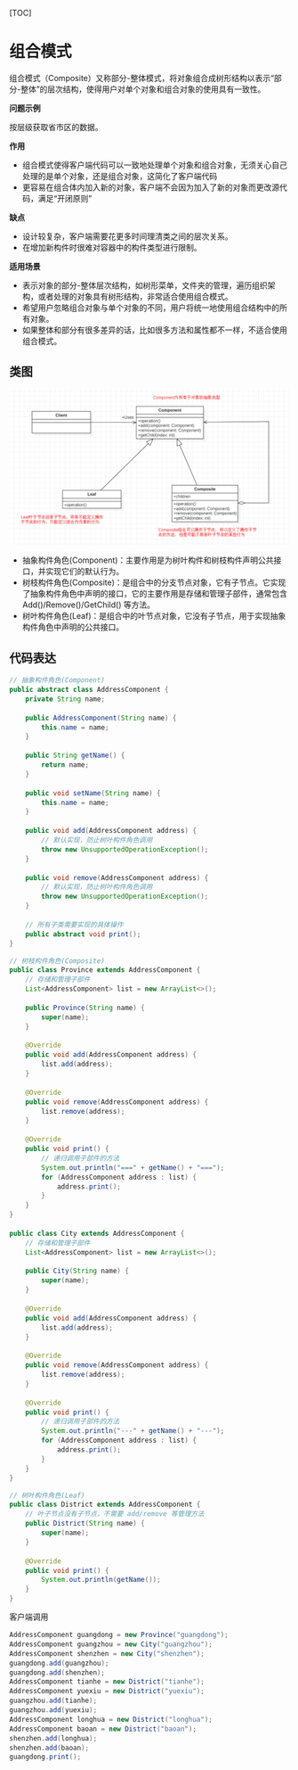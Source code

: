 [TOC]

# 组合模式

组合模式（Composite）又称部分-整体模式，将对象组合成树形结构以表示“部分-整体”的层次结构，使得用户对单个对象和组合对象的使用具有一致性。

**问题示例**

按层级获取省市区的数据。

**作用**

- 组合模式使得客户端代码可以一致地处理单个对象和组合对象，无须关心自己处理的是单个对象，还是组合对象，这简化了客户端代码
- 更容易在组合体内加入新的对象，客户端不会因为加入了新的对象而更改源代码，满足“开闭原则”

**缺点**

- 设计较复杂，客户端需要花更多时间理清类之间的层次关系。
- 在增加新构件时很难对容器中的构件类型进行限制。

**适用场景**

- 表示对象的部分-整体层次结构，如树形菜单，文件夹的管理，遍历组织架构，或者处理的对象具有树形结构，非常适合使用组合模式。
- 希望用户忽略组合对象与单个对象的不同，用户将统一地使用组合结构中的所有对象。
- 如果整体和部分有很多差异的话，比如很多方法和属性都不一样，不适合使用组合模式。

## 类图

![组合模式类图](res/组合模式类图.png)

- 抽象构件角色(Component)：主要作用是为树叶构件和树枝构件声明公共接口，并实现它们的默认行为。
- 树枝构件角色(Composite)：是组合中的分支节点对象，它有子节点。它实现了抽象构件角色中声明的接口，它的主要作用是存储和管理子部件，通常包含 Add()/Remove()/GetChild() 等方法。
- 树叶构件角色(Leaf)：是组合中的叶节点对象，它没有子节点，用于实现抽象构件角色中声明的公共接口。

## 代码表达

```java
// 抽象构件角色(Component)
public abstract class AddressComponent {
    private String name;

    public AddressComponent(String name) {
        this.name = name;
    }

    public String getName() {
        return name;
    }

    public void setName(String name) {
        this.name = name;
    }

    public void add(AddressComponent address) {
        // 默认实现，防止树叶构件角色调用
        throw new UnsupportedOperationException();
    }

    public void remove(AddressComponent address) {
        // 默认实现，防止树叶构件角色调用
        throw new UnsupportedOperationException();
    }

    // 所有子类需要实现的具体操作
    public abstract void print();
}
```

```java
// 树枝构件角色(Composite)
public class Province extends AddressComponent {
    // 存储和管理子部件
    List<AddressComponent> list = new ArrayList<>();

    public Province(String name) {
        super(name);
    }

    @Override
    public void add(AddressComponent address) {
        list.add(address);
    }

    @Override
    public void remove(AddressComponent address) {
        list.remove(address);
    }

    @Override
    public void print() {
        // 递归调用子部件的方法
        System.out.println("===" + getName() + "===");
        for (AddressComponent address : list) {
            address.print();
        }
    }
}

public class City extends AddressComponent {
    // 存储和管理子部件
    List<AddressComponent> list = new ArrayList<>();

    public City(String name) {
        super(name);
    }

    @Override
    public void add(AddressComponent address) {
        list.add(address);
    }

    @Override
    public void remove(AddressComponent address) {
        list.remove(address);
    }

    @Override
    public void print() {
        // 递归调用子部件的方法
        System.out.println("---" + getName() + "---");
        for (AddressComponent address : list) {
            address.print();
        }
    }
}
```

```java
// 树叶构件角色(Leaf)
public class District extends AddressComponent {
    // 叶子节点没有子节点，不需要 add/remove 等管理方法
    public District(String name) {
        super(name);
    }

    @Override
    public void print() {
        System.out.println(getName());
    }
}
```

客户端调用

```java
AddressComponent guangdong = new Province("guangdong");
AddressComponent guangzhou = new City("guangzhou");
AddressComponent shenzhen = new City("shenzhen");
guangdong.add(guangzhou);
guangdong.add(shenzhen);
AddressComponent tianhe = new District("tianhe");
AddressComponent yuexiu = new District("yuexiu");
guangzhou.add(tianhe);
guangzhou.add(yuexiu);
AddressComponent longhua = new District("longhua");
AddressComponent baoan = new District("baoan");
shenzhen.add(longhua);
shenzhen.add(baoan);
guangdong.print();
```
